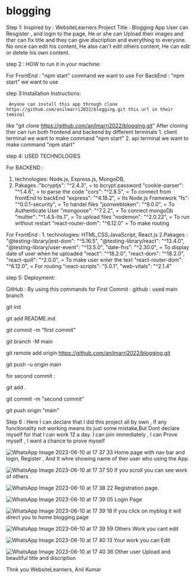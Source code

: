 # blogging
Step 1: Inspired by : WebsiteLearners 
Project Title : Blogging App
User can Resgister , and login to the page, He or she can Upload their images and ther can fix title and they can give discription and everything to everyone.
No once can edit his content, He also can't edit others content, He can edit or delete his own content.

step 2 : HOW to run it in your machine:

For FrontEnd : "npm start" command we want to use
For BackEnd : "npm start" we want to use

step 3:Installation Instructions:

     Anyone can install this app through clone https://github.com/anilmarri2022/blogging.git this url in their teminal
like "git clone https://github.com/anilmarri2022/blogging.git"
     After cloning ther can run both frontend and backend by different terminals
     1. client terminal we want to make command "npm start"
     2. api terminal we want to make command "npm start"
     
step 4: USED TECHNOLOGIES

For BACKEND : 
   1. technologies: Node.js, Express.js, MongoDB,
   2. Pakages :"bcryptjs": "^2.4.3", = to bcrypt password
    "cookie-parser": "^1.4.6", = to parse the code
    "cors": "^2.8.5", = To connect from frontEnd to backEnd
    "express": "^4.18.2", = Its Node.js Framework
    "fs": "^0.0.1-security", = To handel files
    "jsonwebtoken": "^9.0.0", = To Authenticate User
    "mongoose": "^7.2.2", = To connect mongoDb
    "multer": "^1.4.5-lts.1", = To upload files
    "nodemon": "^2.0.22", = To run without restart
    "react-router-dom": "^6.12.0" = To make routing
    
 For FrontEnd :
    1. technologies: HTML,CSS,JavaScript, React.js
    2.Pakages :   "@testing-library/jest-dom": "^5.16.5",
    "@testing-library/react": "^13.4.0",
    "@testing-library/user-event": "^13.5.0",
    "date-fns": "^2.30.0", = To display date of user when he uploaded
    "react": "^18.2.0", 
    "react-dom": "^18.2.0", 
    "react-quill": "^2.0.0", = To make user enter the text
    "react-router-dom": "^6.12.0", = For routing
    "react-scripts": "5.0.1",
    "web-vitals": "^2.1.4"
    
    
step 5: Deployment:


GitHub : By using this commands
for First Commit :
github : used main branch

 git init

git add README.md

git commit -m "first commit"

git branch -M main

git remote add origin https://github.com/anilmarri2022/blogging.git

git push -u origin main

for second commit :

git add .

git commit -m "second commit"

git push origin "main"


Step 6 : 
Here I can declare that I did this project all by own ,
If any functionality not working means its just some mistake,But Dont declare myself for that I can work 12 a day.
I can join immediately , I can Prove myself , I want a chance to prove myself

![WhatsApp Image 2023-06-10 at 17 37 33](https://github.com/anilmarri2022/blogging/assets/132343434/fddb1e7d-b4df-4df9-8149-e9d1e127fb93)
Home page with nav bar and login, Register , And It whre showing name of ther user who using the App.

![WhatsApp Image 2023-06-10 at 17 37 50](https://github.com/anilmarri2022/blogging/assets/132343434/6f9d7094-c1b6-4d9a-b13b-472ef34d10be)
If you scroll you can see work of others .


![WhatsApp Image 2023-06-10 at 17 38 22](https://github.com/anilmarri2022/blogging/assets/132343434/d15f7516-38a0-467e-9e50-8361e17b8dff)
Registration page.

![WhatsApp Image 2023-06-10 at 17 39 05](https://github.com/anilmarri2022/blogging/assets/132343434/bce44cbc-5dfd-4050-99e3-9ec74bcd2e94)
Login Page

![WhatsApp Image 2023-06-10 at 17 39 18](https://github.com/anilmarri2022/blogging/assets/132343434/3170d45c-7c28-4a97-b7f4-ea2041920373)
If you click on myblog it will direct you to home blogging page

![WhatsApp Image 2023-06-10 at 17 39 59](https://github.com/anilmarri2022/blogging/assets/132343434/d0be24c7-7c5d-454f-bf2d-14540872d36e)
Others Work you cant edit

![WhatsApp Image 2023-06-10 at 17 40 13](https://github.com/anilmarri2022/blogging/assets/132343434/014e73af-6ae0-468f-a843-55401adddadc)
Your work you can Edit

![WhatsApp Image 2023-06-10 at 17 40 36](https://github.com/anilmarri2022/blogging/assets/132343434/239472f3-67fe-43d3-98c6-db664d361c03)
Other user Upload and beautiful title and discription

Thnk you  WebsiteLearners,
Anil Kumar


    

